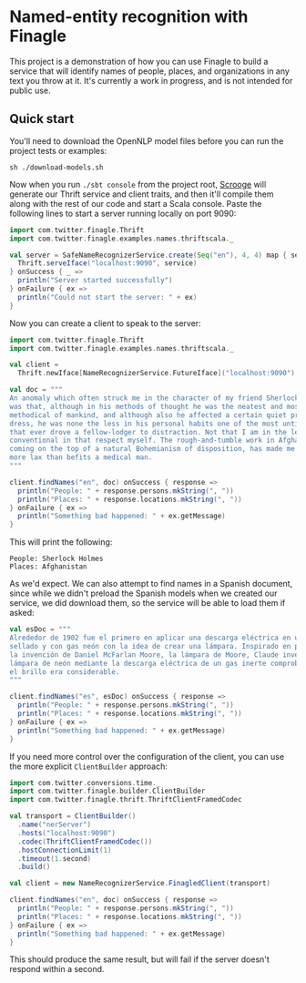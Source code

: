Named-entity recognition with Finagle
=====================================

This project is a demonstration of how you can use Finagle to build a service
that will identify names of people, places, and organizations in any text you
throw at it. It's currently a work in progress, and is not intended for public
use.

Quick start
-----------

You'll need to download the OpenNLP model files before you can run the project
tests or examples:

```
sh ./download-models.sh
```

Now when you run `./sbt console` from the project root, [Scrooge][1] will
generate our Thrift service and client traits, and then it'll
compile them along with the rest of our code and start a Scala console. Paste
the following lines to start a server running locally on port 9090:

``` scala
import com.twitter.finagle.Thrift
import com.twitter.finagle.examples.names.thriftscala._

val server = SafeNameRecognizerService.create(Seq("en"), 4, 4) map { service =>
  Thrift.serveIface("localhost:9090", service)
} onSuccess { _ =>
  println("Server started successfully")
} onFailure { ex =>
  println("Could not start the server: " + ex)
}
```

Now you can create a client to speak to the server:

``` scala
import com.twitter.finagle.Thrift
import com.twitter.finagle.examples.names.thriftscala._

val client =
  Thrift.newIface[NameRecognizerService.FutureIface]("localhost:9090")

val doc = """
An anomaly which often struck me in the character of my friend Sherlock Holmes
was that, although in his methods of thought he was the neatest and most
methodical of mankind, and although also he affected a certain quiet primness of
dress, he was none the less in his personal habits one of the most untidy men
that ever drove a fellow-lodger to distraction. Not that I am in the least
conventional in that respect myself. The rough-and-tumble work in Afghanistan,
coming on the top of a natural Bohemianism of disposition, has made me rather
more lax than befits a medical man.
"""

client.findNames("en", doc) onSuccess { response =>
  println("People: " + response.persons.mkString(", "))
  println("Places: " + response.locations.mkString(", "))
} onFailure { ex =>
  println("Something bad happened: " + ex.getMessage)
}
```

This will print the following:

```
People: Sherlock Holmes
Places: Afghanistan
```

As we'd expect. We can also attempt to find names in a Spanish document, since
while we didn't preload the Spanish models when we created our service, we did
download them, so the service will be able to load them if asked:

``` scala
val esDoc = """
Alrededor de 1902 fue el primero en aplicar una descarga eléctrica en un tubo
sellado y con gas neón con la idea de crear una lámpara. Inspirado en parte por
la invención de Daniel McFarlan Moore, la lámpara de Moore, Claude inventó la
lámpara de neón mediante la descarga eléctrica de un gas inerte comprobando que
el brillo era considerable.
"""

client.findNames("es", esDoc) onSuccess { response =>
  println("People: " + response.persons.mkString(", "))
  println("Places: " + response.locations.mkString(", "))
} onFailure { ex =>
  println("Something bad happened: " + ex.getMessage)
}
```

If you need more control over the configuration of the client, you can use the
more explicit `ClientBuilder` approach:

``` scala
import com.twitter.conversions.time._
import com.twitter.finagle.builder.ClientBuilder
import com.twitter.finagle.thrift.ThriftClientFramedCodec

val transport = ClientBuilder()
  .name("nerServer")
  .hosts("localhost:9090")
  .codec(ThriftClientFramedCodec())
  .hostConnectionLimit(1)
  .timeout(1.second)
  .build()

val client = new NameRecognizerService.FinagledClient(transport)

client.findNames("en", doc) onSuccess { response =>
  println("People: " + response.persons.mkString(", "))
  println("Places: " + response.locations.mkString(", "))
} onFailure { ex =>
  println("Something bad happened: " + ex.getMessage)
}
```

This should produce the same result, but will fail if the server doesn't respond
within a second.

[1]: http://twitter.github.io/scrooge/
